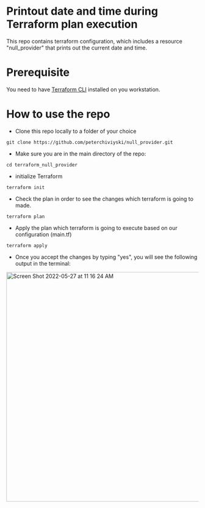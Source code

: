 # Printout date and time during Terraform plan execution 
This repo contains terraform configuration, which includes a resource "null_provider" that prints out the current date and time.

# Prerequisite
You need to have [Terraform CLI](https://learn.hashicorp.com/tutorials/terraform/install-cli) installed on you workstation. 

# How to use the repo 
* Clone this repo locally to a folder of your choice
```
git clone https://github.com/peterchiviyski/null_provider.git
```
* Make sure you are in the main directory of the repo:

```
cd terraform_null_provider
```
* initialize Terraform  
```
terraform init
```
* Check the plan in order to see the changes which terraform is going to made.
```
terraform plan
```
* Apply the plan which terraform is going to execute based on our configuration (main.tf)
```
terraform apply
```
* Once you accept the changes by typing "yes", you will see the following output in the terminal:
<img width="600" alt="Screen Shot 2022-05-27 at 11 16 24 AM" src="https://user-images.githubusercontent.com/52199951/170659963-6e7c1d4c-7fd5-456e-8a18-2964a08758eb.png">
